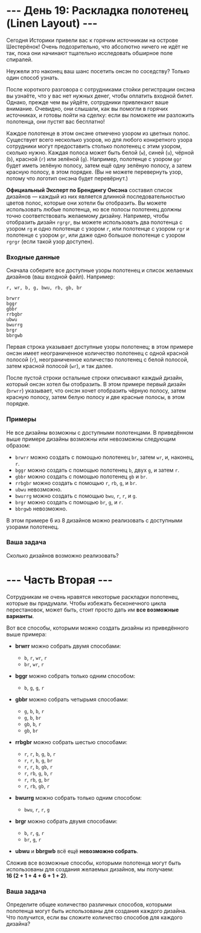 # --- День 19: Раскладка полотенец (Linen Layout) ---

Сегодня Историки привели вас к горячим источникам на острове Шестерёнок! Очень подозрительно, что абсолютно ничего не идёт не так, пока они начинают тщательно исследовать обширное поле спиралей.

Неужели это наконец ваш шанс посетить онсэн по соседству? Только один способ узнать.

После короткого разговора с сотрудниками стойки регистрации онсэна вы узнаёте, что у вас нет нужных денег, чтобы оплатить входной билет. Однако, прежде чем вы уйдёте, сотрудники привлекают ваше внимание. Очевидно, они слышали, как вы помогли в горячих источниках, и готовы пойти на сделку: если вы поможете им разложить полотенца, они пустят вас бесплатно!

Каждое полотенце в этом онсэне отмечено узором из цветных полос. Существует всего несколько узоров, но для любого конкретного узора сотрудники могут предоставить столько полотенец с этим узором, сколько нужно. Каждая полоса может быть белой (`w`), синей (`u`), чёрной (`b`), красной (`r`) или зелёной (`g`). Например, полотенце с узором `ggr` будет иметь зелёную полосу, затем ещё одну зелёную полосу, а затем красную полосу, в этом порядке. (Вы не можете перевернуть узор, потому что логотип онсэна будет перевёрнут.)

**Официальный Эксперт по Брендингу Онсэна** составил список дизайнов — каждый из них является длинной последовательностью цветов полос, которые они хотели бы отобразить. Вы можете использовать любые полотенца, но все полосы полотенец должны точно соответствовать желаемому дизайну. Например, чтобы отобразить дизайн `rgrgr`, вы можете использовать два полотенца с узором `rg` и одно полотенце с узором `r`, или полотенце с узором `rgr` и полотенце с узором `gr`, или даже одно большое полотенце с узором `rgrgr` (если такой узор доступен).

### Входные данные

Сначала соберите все доступные узоры полотенец и список желаемых дизайнов (ваш входной файл). Например:

```
r, wr, b, g, bwu, rb, gb, br

brwrr
bggr
gbbr
rrbgbr
ubwu
bwurrg
brgr
bbrgwb
```

Первая строка указывает доступные узоры полотенец; в этом примере онсэн имеет неограниченное количество полотенец с одной красной полосой (`r`), неограниченное количество полотенец с белой полосой, затем красной полосой (`wr`), и так далее.

После пустой строки остальные строки описывают каждый дизайн, который онсэн хотел бы отобразить. В этом примере первый дизайн (`brwrr`) указывает, что онсэн хочет отобразить чёрную полосу, затем красную полосу, затем белую полосу и две красные полосы, в этом порядке.

### Примеры

Не все дизайны возможны с доступными полотенцами. В приведённом выше примере дизайны возможны или невозможны следующим образом:

- `brwrr` можно создать с помощью полотенец `br`, затем `wr`, и, наконец, `r`.
- `bggr` можно создать с помощью полотенец `b`, двух `g`, и затем `r`.
- `gbbr` можно создать с помощью полотенец `gb` и `br`.
- `rrbgbr` можно создать с помощью `r`, `rb`, `g`, и `br`.
- `ubwu` невозможно.
- `bwurrg` можно создать с помощью `bwu`, `r`, `r`, и `g`.
- `brgr` можно создать с помощью `br`, `g`, и `r`.
- `bbrgwb` невозможно.

В этом примере 6 из 8 дизайнов можно реализовать с доступными узорами полотенец.

### Ваша задача

Сколько дизайнов возможно реализовать?

# --- Часть Вторая ---

Сотрудникам не очень нравятся некоторые раскладки полотенец, которые вы придумали. Чтобы избежать бесконечного цикла перестановок, может быть, стоит просто дать им **все возможные варианты**.

Вот все способы, которыми можно создать дизайны из приведённого выше примера:

- **brwrr** можно собрать двумя способами:
  - `b`, `r`, `wr`, `r`
  - `br`, `wr`, `r`

- **bggr** можно собрать только одним способом:
  - `b`, `g`, `g`, `r`

- **gbbr** можно собрать четырьмя способами:
  - `g`, `b`, `b`, `r`
  - `g`, `b`, `br`
  - `gb`, `b`, `r`
  - `gb`, `br`

- **rrbgbr** можно собрать шестью способами:
  - `r`, `r`, `b`, `g`, `b`, `r`
  - `r`, `r`, `b`, `g`, `br`
  - `r`, `r`, `b`, `gb`, `r`
  - `r`, `rb`, `g`, `b`, `r`
  - `r`, `rb`, `g`, `br`
  - `r`, `rb`, `gb`, `r`

- **bwurrg** можно собрать только одним способом:
  - `bwu`, `r`, `r`, `g`

- **brgr** можно собрать двумя способами:
  - `b`, `r`, `g`, `r`
  - `br`, `g`, `r`

- **ubwu** и **bbrgwb** всё ещё **невозможно собрать**.

Сложив все возможные способы, которыми полотенца могут быть использованы для создания желаемых дизайнов, мы получаем:  
**16 (2 + 1 + 4 + 6 + 1 + 2)**.

### Ваша задача

Определите общее количество различных способов, которыми полотенца могут быть использованы для создания каждого дизайна. Что получится, если вы сложите количество способов для каждого дизайна?

